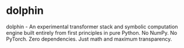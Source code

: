 # dolphin
dolphin -  An experimental transformer stack and symbolic computation engine built entirely from first principles in pure Python. No NumPy. No PyTorch. Zero dependencies. Just math and maximum transparency. 

